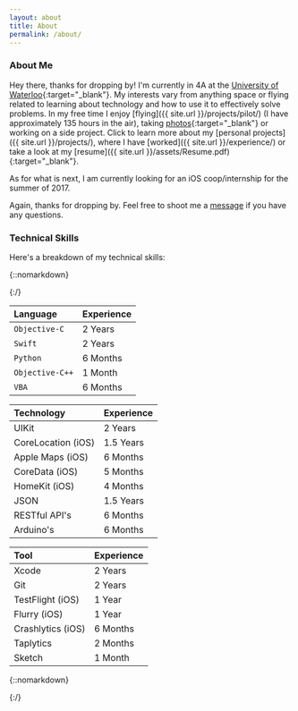 ```yaml
---
layout: about
title: About
permalink: /about/
---
```

### About Me

Hey there, thanks for dropping by! I'm currently in 4A at the [University of Waterloo][uw-syde]{:target="_blank"}. My interests vary from anything space or flying related to learning about technology and how to use it to effectively solve problems. In my free time I enjoy [flying]({{ site.url }}/projects/pilot/) (I have approximately 135 hours in the air), taking [photos][flickr]{:target="_blank"} or working on a side project. Click to learn more about my [personal projects]({{ site.url }}/projects/), where I have [worked]({{ site.url }}/experience/) or take a look at my [resume]({{ site.url }}/assets/Resume.pdf){:target="_blank"}.

As for what is next, I am currently looking for an iOS coop/internship for the summer of 2017.

Again, thanks for dropping by. Feel free to shoot me a [message](mailto:{{site.email}}) if you have any questions.

### Technical Skills

Here's a breakdown of my technical skills:

{::nomarkdown}<div class="table-div">{:/}

| Language | Experience |
| :------------ | :-------------- |
| `Objective-C` | 2 Years |
| `Swift` | 2 Years |
| `Python` | 6 Months |
| `Objective-C++` | 1 Month |
| `VBA` | 6 Months |

<!-- {::nomarkdown}<div style="border-left:thin #CC0000 solid; height:300px;" />{:/} -->

| Technology | Experience |
| :------------ | :-------------- |
| UIKit | 2 Years |
| CoreLocation (iOS) | 1.5 Years |
| Apple Maps (iOS) | 6 Months |
| CoreData (iOS) | 5 Months |
| HomeKit (iOS) | 4 Months |
| JSON | 1.5 Years |
| RESTful API's | 6 Months |
| Arduino's | 6 Months |

<!-- {::nomarkdown}<div style="border-left:thin #CC0000 solid; height:300px;" />{:/} -->

| Tool | Experience |
| :------------ | :-------------- |
| Xcode | 2 Years |
| Git | 2 Years |
| TestFlight (iOS) | 1 Year |
| Flurry (iOS) | 1 Year |
| Crashlytics (iOS) | 6 Months |
| Taplytics | 2 Months |
| Sketch | 1 Month |

{::nomarkdown}</div>{:/}

[uw-syde]: https://uwaterloo.ca/systems-design-engineering/
[flickr]: https://www.flickr.com/photos/nkanetka
